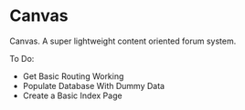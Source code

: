 Canvas
======

Canvas. A super lightweight content oriented forum system.

To Do:
- Get Basic Routing Working
- Populate Database With Dummy Data
- Create a Basic Index Page